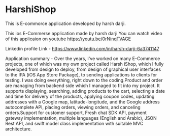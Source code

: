 # HarshiShop
 This is E-commorce application developed by harsh darji.


This ios E-Commerse application made by harsh darji You can watch video of this applicaion on youtube https://youtu.be/0rNinqTVAGE

Linkedin profile Link - https://www.linkedin.com/in/harsh-darji-6a3741147

Application summary - Over the years, I've worked on many E-Commerce projects, one of which was my own project called Harsh iShop, which I fully developed from design to deploy, from design of graphical user interfaces to the IPA (iOS App Store Package), to sending applications to clients for testing. I was doing everything, right down to the coding.Product and order are managing from backend side which I managed to fit into my project. It supports displaying, searching, adding products to the cart, selecting a date and time for delivery of the products, applying coupon codes, updating addresses with a Google map, latitude-longitude, and the Google address autocomplete API, placing orders, viewing orders, and canceling orders.Support for customer support, Fresh chat SDK API, payment gateway implementation, multiple languages (English and Arabic), JSON Rest API, and swift model class implementation with suitable MVC architecture.



 



